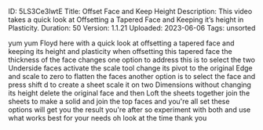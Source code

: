 ID: 5LS3Ce3lwtE
Title: Offset Face and Keep Height
Description: This video takes a quick look at Offsetting a Tapered Face and Keeping it’s height in Plasticity.
Duration: 50
Version: 1.1.21
Uploaded: 2023-06-06
Tags: unsorted

yum yum
Floyd here with a quick look at
offsetting a tapered face and keeping
its height and plasticity when
offsetting this tapered face the
thickness of the face changes one option
to address this is to select the two
Underside faces activate the scale tool
change its pivot to the original Edge
and scale to zero to flatten the faces
another option is to select the face and
press shift d to create a sheet scale it
on two Dimensions without changing its
height delete the original face and then
Loft the sheets together
join the sheets to make a solid and join
the top faces and you're all set these
options will get you the result you're
after so experiment with both and use
what works best for your needs oh look
at the time
thank you
